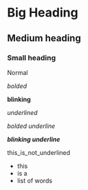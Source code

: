 # Big Heading

## Medium heading

### Small heading

Normal

*bolded*  

**blinking**

_underlined_

*_bolded underline_*

_**blinking underline**_

this_is_not_underlined

- this
- is a
- list of words
